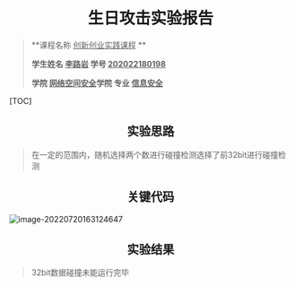 # <center>生日攻击实验报告</center>

>**课程名称     <u>创新创业实践课程</u>           **       
>
>**学生姓名   <u>李路岩</u>      学号  <u>202022180198</u>**     
>
>**学院   <u>网络空间安全</u>学院    专业  <u>信息安全</u>**   

[TOC]

## <center>实验思路</center>

>在一定的范围内，随机选择两个数进行碰撞检测选择了前32bit进行碰撞检测

## <center>关键代码</center>

![image-20220720163124647](C:\Users\49284\AppData\Roaming\Typora\typora-user-images\image-20220720163124647.png)

## <center>实验结果</center>

>32bit数据碰撞未能运行完毕